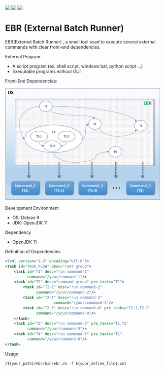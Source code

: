 ![](https://img.shields.io/badge/build-passing-green) ![](https://img.shields.io/badge/language-java-blue.svg) ![](https://img.shields.io/badge/license-MIT-000000.svg) 

# EBR (External Batch Runner)

EBR(External Batch Runner) , a small tool used to execute several external commands with clear front-end dependencies.

External Program

- A script program (ex. shell script, windows bat, python script ...)
- Executable programs without GUI

Front-End Dependencies:

![image](https://github.com/catforward/ebr/raw/master/images/sample_task_flow.jpg)

Development Environment

- OS: Debian 9
- JDK: OpenJDK 11

Dependency

- OpenJDK 11

Definition of Dependencies

```xml
<?xml version="1.0" encoding="UTF-8"?>
<task id="TASK_FLOW" desc="root group">
    <task id="T1" desc="run command-1"
          command="/your/command-1"/>
    <task id="T2" desc="command group" pre_tasks="T1">
        <task id="T2-1" desc="run command-2"
              command="/your/command-2"/>
        <task id="T2-1" desc="run command-3"
                      command="/your/command-3"/>
        <task id="T2-3" desc="run command-4" pre_tasks="T2-1,T2-2"
              command="/your/command-4"/>
    </task>
    <task id="T3" desc="run command-5" pre_tasks="T1,T2"
          command="/your/command-5"/>
    <task id="T4" desc="run command-6" pre_tasks="T1"
          command="/your/command-6"/>
</task>
```

Usage

```
/${your_path}/ebr/bin/ebr.sh -f ${your_define_file}.xml
```


